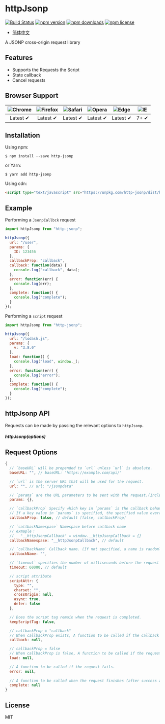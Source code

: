 # httpJsonp

[![Build Status](https://travis-ci.org/iDerekLi/http-jsonp.svg?branch=master)](https://travis-ci.org/iDerekLi/http-jsonp)
[![npm version](https://img.shields.io/npm/v/http-jsonp.svg?style=flat-square)](https://www.npmjs.com/package/http-jsonp)
[![npm downloads](https://img.shields.io/npm/dm/http-jsonp.svg?style=flat-square)](https://www.npmjs.com/package/http-jsonp)
[![npm license](https://img.shields.io/npm/l/http-jsonp.svg?style=flat-square)](https://github.com/iderekli/http-jsonp)

* [简体中文](./README.zh.md)

A JSONP cross-origin request library

## Features

- Supports the Requests the Script
- State callback
- Cancel requests

## Browser Support

| ![Chrome](https://raw.github.com/alrra/browser-logos/master/src/chrome/chrome_48x48.png) | ![Firefox](https://raw.github.com/alrra/browser-logos/master/src/firefox/firefox_48x48.png) | ![Safari](https://raw.github.com/alrra/browser-logos/master/src/safari/safari_48x48.png) | ![Opera](https://raw.github.com/alrra/browser-logos/master/src/opera/opera_48x48.png) | ![Edge](https://raw.github.com/alrra/browser-logos/master/src/edge/edge_48x48.png) | ![IE](https://raw.githubusercontent.com/alrra/browser-logos/master/src/archive/internet-explorer_9-11/internet-explorer_9-11_48x48.png) |
| :---: | :---: | :---: | :---: | :---: | :---: |
| Latest ✔ | Latest ✔ | Latest ✔ | Latest ✔ | Latest ✔ | 7+ ✔ |

## Installation

Using npm:

```shell
$ npm install --save http-jsonp
```

or Yarn:

```shell
$ yarn add http-jsonp
```

Using cdn:

```html
<script type="text/javascript" src="https://unpkg.com/http-jsonp/dist/http-jsonp.min.js"></script>
```

## Example

Performing a `JsonpCallbck` request

```javascript
import httpJsonp from "http-jsonp";

httpJsonp({
  url: "/user",
  params: {
    ID: 123456
  },
  callbackProp: "callback",
  callback: function(data) {
    console.log("callback", data);
  },
  error: function(err) {
    console.log(err);
  },
  complete: function() {
    console.log("complete");
  }
});
```

Performing a `script` request

```javascript
import httpJsonp from "http-jsonp";

httpJsonp({
  url: "/lodash.js",
  params: {
    v: "3.8.0"
  },
  load: function() {
    console.log("load", window._);
  },
  error: function(err) {
    console.log("error");
  },
  complete: function() {
    console.log("complete");
  }
});
```

## httpJsonp API

Requests can be made by passing the relevant options to `httpJsonp`.

##### httpJsonp(options)

## Request Options

```javascript
{
  // `baseURL` will be prepended to `url` unless `url` is absolute.
  baseURL: "", // baseURL: "https://example.com/api/"

  // `url` is the server URL that will be used for the request.
  url: "", // url: "/jsonpdata"

  // `params` are the URL parameters to be sent with the request.(Includes Callback behavior)
  params: {},

  // `callbackProp` Specify which key in `params` is the callback behavior interface.
  // If a key value in `params` is specified, the specified value overrides the default random name of `callbackName`
  callbackProp: false, // default [false, callbackProp]

  // `callbackNamespase` Namespace before callback name
  // exmaple：
  //   "__httpJsonpCallback" = window.__httpJsonpCallback = {}
  callbackNamespase: "__httpJsonpCallback", // default

  // `callbackName` Callback name. (If not specified, a name is randomly generated)
  callbackName: "",

  // `timeout` specifies the number of milliseconds before the request times out.
  timeout: 60000, // default

  // script attribute
  scriptAttr: {
    type: "",
    charset: "",
    crossOrigin: null,
    async: true,
    defer: false
  },

  // Does the script tag remain when the request is completed.
  keepScriptTag: false,

  // callbackProp = "callback"
  // When callbackProp exists, A function to be called if the callback is triggered.
  callback: null,

  // callbackProp = false
  // When callbackProp is false, A function to be called if the request load complete.
  load: null,

  // A function to be called if the request fails.
  error: null,
  
  // A function to be called when the request finishes (after success and error callbacks are executed).
  complete: null
}
```

## License

MIT
